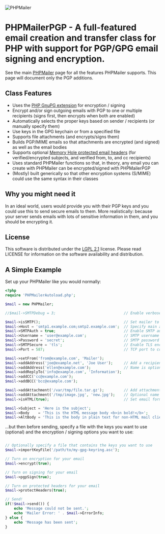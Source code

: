 ![PHPMailer](https://raw.github.com/PHPMailer/PHPMailer/master/examples/images/phpmailer.png)

# PHPMailerPGP - A full-featured email creation and transfer class for PHP with support for PGP/GPG email signing and encryption.

See the main [PHPMailer](https://www.github.com/PHPMailer/PHPMailer) page for all the features PHPMailer supports. This page will document only the PGP additions.

## Class Features

- Uses the [PHP GnuPG extension](https://secure.php.net/manual/en/ref.gnupg.php) for encryption / signing
- Encrypt and/or sign outgoing emails with PGP to one or multiple recipients (signs first, then encrypts when both are enabled)
- Automatically selects the proper keys based on sender / recipients (or manually specify them)
- Use keys in the GPG keychain or from a specified file
- Supports file attachments (and encrypts/signs them)
- Builds PGP/MIME emails so that attachments are encrypted (and signed) as well as the email bodies
- Supports optional [Memory Hole protected email headers](https://github.com/autocrypt/memoryhole) (for verified/encrypted subjects, and verified from, to, and cc recipients)
- Uses standard PHPMailer functions so that, in theory, any email you can create with PHPMailer can be encrypted/signed with PHPMailerPGP
- (Mostly) built generically so that other encryption systems (S/MIME) could use the same syntax in their classes

## Why you might need it

In an ideal world, users would provide you with their PGP keys and you could use this to send secure emails to them. More realistically: because your server sends emails with lots of sensitive information in them, and you should be encrypting it.

## License

This software is distributed under the [LGPL 2.1](http://www.gnu.org/licenses/lgpl-2.1.html) license. Please read LICENSE for information on the
software availability and distribution.

## A Simple Example

Set up your PHPMailer like you would normally:

```php
<?php
require 'PHPMailerAutoload.php';

$mail = new PHPMailer;

//$mail->SMTPDebug = 3;                               // Enable verbose debug output

$mail->isSMTP();                                      // Set mailer to use SMTP
$mail->Host = 'smtp1.example.com;smtp2.example.com';  // Specify main and backup SMTP servers
$mail->SMTPAuth = true;                               // Enable SMTP authentication
$mail->Username = 'user@example.com';                 // SMTP username
$mail->Password = 'secret';                           // SMTP password
$mail->SMTPSecure = 'tls';                            // Enable TLS encryption, `ssl` also accepted
$mail->Port = 587;                                    // TCP port to connect to

$mail->setFrom('from@example.com', 'Mailer');
$mail->addAddress('joe@example.net', 'Joe User');     // Add a recipient
$mail->addAddress('ellen@example.com');               // Name is optional
$mail->addReplyTo('info@example.com', 'Information');
$mail->addCC('cc@example.com');
$mail->addBCC('bcc@example.com');

$mail->addAttachment('/var/tmp/file.tar.gz');         // Add attachments
$mail->addAttachment('/tmp/image.jpg', 'new.jpg');    // Optional name
$mail->isHTML(true);                                  // Set email format to HTML

$mail->Subject = 'Here is the subject';
$mail->Body    = 'This is the HTML message body <b>in bold!</b>';
$mail->AltBody = 'This is the body in plain text for non-HTML mail clients';
```

...but then before sending, specify a file with the keys you want to use (optional) and the encryption / signing options you want to use:

```php

// Optionally specify a file that contains the keys you want to use
$mail->importKeyFile('/path/to/my-gpg-keyring.asc');

// Turn on encryption for your email
$mail->encrypt(true);

// Turn on signing for your email
$mail->pgpSign(true);

// Turn on protected headers for your email
$mail->protectHeaders(true);

// Send!
if(!$mail->send()) {
    echo 'Message could not be sent.';
    echo 'Mailer Error: ' . $mail->ErrorInfo;
} else {
    echo 'Message has been sent';
}
```

